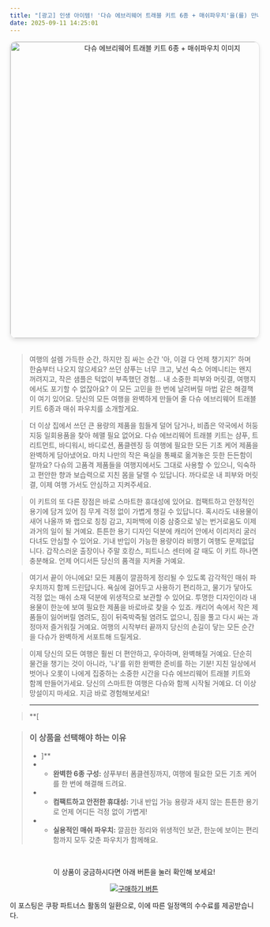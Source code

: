 ```yaml
---
title: "[광고] 인생 아이템! '다슈 에브리웨어 트래블 키트 6종 + 매쉬파우치'을(를) 만나보세요."
date: 2025-09-11 14:25:01
---
```


<div align="center">
    <a href="https://link.coupang.com/re/AFFSDP?lptag=AF8916626&pageKey=90784090&itemId=283019335&vendorItemId=3693949589&traceid=V0-153-dca16a0c8274bee7&requestid=20250911232442681252018975&token=31850C%7CGM" target="_blank">
        <img src="https://ads-partners.coupang.com/image1/NjuU5aiMzPPx7pNlNvuDBkoo_Gm6Qk7Ns11TJLMs7k1sWUy3Vr-SDSgc0tZBLo4k0rcfEdFaIjtv7w2F9wHPhrM9tgGRmJAEd-vHYy4fALkS5EFtk_r9rcJu5AXH5T7fN8yg7iDjVcmDq8hDJsI6Aa2DhdyiUp25zyigILLV7dEG6Kov-pY42qxwcllaASj1acN044qV5q4nRVD4gFC_6bSMi18_YkTmMe3QrmCyG3YG7V3b49vsZpjmjKhb8Y-b-7798EiuItKHh0mrGmLPD-gIY2BZsQYzik-FnGTQTfLqr-7qHqaJUr6UkDkoSA==" alt="다슈 에브리웨어 트래블 키트 6종 + 매쉬파우치 이미지" width="600" style="max-width: 100%; height: auto; border-radius: 12px; border: 1px solid #e0e0e0; box-shadow: 0 4px 8px rgba(0,0,0,0.1);">
    </a>
</div>
<br>

> 여행의 설렘 가득한 순간, 하지만 짐 싸는 순간 '아, 이걸 다 언제 챙기지?' 하며 한숨부터 나오지 않으세요? 쓰던 샴푸는 너무 크고, 낯선 숙소 어메니티는 왠지 꺼려지고, 작은 샘플은 턱없이 부족했던 경험... 내 소중한 피부와 머릿결, 여행지에서도 포기할 수 없잖아요? 이 모든 고민을 한 번에 날려버릴 마법 같은 해결책이 여기 있어요. 당신의 모든 여행을 완벽하게 만들어 줄 다슈 에브리웨어 트래블 키트 6종과 매쉬 파우치를 소개할게요.

> 더 이상 집에서 쓰던 큰 용량의 제품을 힘들게 덜어 담거나, 비좁은 약국에서 허둥지둥 일회용품을 찾아 헤맬 필요 없어요. 다슈 에브리웨어 트래블 키트는 샴푸, 트리트먼트, 바디워시, 바디로션, 폼클렌징 등 여행에 필요한 모든 기초 케어 제품을 완벽하게 담아냈어요. 마치 나만의 작은 욕실을 통째로 옮겨놓은 듯한 든든함이랄까요? 다슈의 고품격 제품들을 여행지에서도 그대로 사용할 수 있으니, 익숙하고 편안한 향과 보습력으로 지친 몸을 달랠 수 있답니다. 까다로운 내 피부와 머릿결, 이제 여행 가서도 안심하고 지켜주세요.

> 이 키트의 또 다른 장점은 바로 스마트한 휴대성에 있어요. 컴팩트하고 안정적인 용기에 담겨 있어 짐 무게 걱정 없이 가볍게 챙길 수 있답니다. 혹시라도 내용물이 새어 나올까 봐 랩으로 칭칭 감고, 지퍼백에 이중 삼중으로 넣는 번거로움도 이제 과거의 일이 될 거예요. 튼튼한 용기 디자인 덕분에 캐리어 안에서 이리저리 굴러다녀도 안심할 수 있어요. 기내 반입이 가능한 용량이라 비행기 여행도 문제없답니다. 갑작스러운 출장이나 주말 호캉스, 피트니스 센터에 갈 때도 이 키트 하나면 충분해요. 언제 어디서든 당신의 품격을 지켜줄 거예요.

> 여기서 끝이 아니에요! 모든 제품이 깔끔하게 정리될 수 있도록 감각적인 매쉬 파우치까지 함께 드린답니다. 욕실에 걸어두고 사용하기 편리하고, 물기가 닿아도 걱정 없는 매쉬 소재 덕분에 위생적으로 보관할 수 있어요. 투명한 디자인이라 내용물이 한눈에 보여 필요한 제품을 바로바로 찾을 수 있죠. 캐리어 속에서 작은 제품들이 잃어버릴 염려도, 짐이 뒤죽박죽될 염려도 없으니, 짐을 풀고 다시 싸는 과정마저 즐거워질 거예요. 여행의 시작부터 끝까지 당신의 손길이 닿는 모든 순간을 다슈가 완벽하게 서포트해 드릴게요.

> 이제 당신의 모든 여행은 훨씬 더 편안하고, 우아하며, 완벽해질 거예요. 단순히 물건을 챙기는 것이 아니라, '나'를 위한 완벽한 준비를 하는 기분! 지친 일상에서 벗어나 오롯이 나에게 집중하는 소중한 시간을 다슈 에브리웨어 트래블 키트와 함께 만들어가세요. 당신의 스마트한 여행은 다슈와 함께 시작될 거예요. 더 이상 망설이지 마세요. 지금 바로 경험해보세요!

> ---

> **[


> ### 이 상품을 선택해야 하는 이유
> - ]**
> - *   **완벽한 6종 구성:** 샴푸부터 폼클렌징까지, 여행에 필요한 모든 기초 케어를 한 번에 해결해 드려요.
> - *   **컴팩트하고 안전한 휴대성:** 기내 반입 가능 용량과 새지 않는 튼튼한 용기로 언제 어디든 걱정 없이 가볍게!
> - *   **실용적인 매쉬 파우치:** 깔끔한 정리와 위생적인 보관, 한눈에 보이는 편리함까지 모두 갖춘 파우치가 함께해요.


<br>

<div align="center">
  <p>이 상품이 궁금하시다면 아래 버튼을 눌러 확인해 보세요!</p>
  <a href="https://link.coupang.com/re/AFFSDP?lptag=AF8916626&pageKey=90784090&itemId=283019335&vendorItemId=3693949589&traceid=V0-153-dca16a0c8274bee7&requestid=20250911232442681252018975&token=31850C%7CGM" target="_blank">
    <img src="https://img.shields.io/badge/지금 바로 구매하기-FF5722?style=for-the-badge&logo=coupa&logoColor=white" alt="구매하기 버튼">
  </a>
</div>

이 포스팅은 쿠팡 파트너스 활동의 일환으로, 이에 따른 일정액의 수수료를 제공받습니다.
